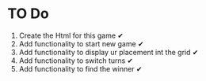 # TO Do 

1. Create the Html for this game ✔
2. Add functionality to start new game ✔
3. Add functionality to display ur placement int the grid ✔
4. Add functionality to switch turns ✔
5. Add functionality to find the winner ✔
